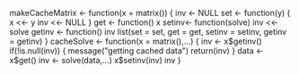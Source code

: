 
makeCacheMatrix <- function(x = matrix()) {
  inv <- NULL
  set <- function(y) {
    x <<- y
    inv <<- NULL
  }
  get <- function() x
  setinv<- function(solve) inv <<- solve
  getinv <- function() inv
  list(set = set, get = get,
       setinv = setinv,
       getinv = getinv)
}
cacheSolve <- function(x = matrix(),...) {
  inv <- x$getinv()
  if(!is.null(inv)) {
    message("getting cached data")
    return(inv)
  }
  data <- x$get()
  inv <- solve(data,...)
  x$setinv(inv)
  inv
}
